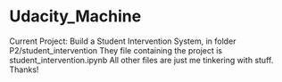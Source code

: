 # Udacity_Machine
Current Project: Build a Student Intervention System, in folder P2/student_intervention
They file containing the project is student_intervention.ipynb 
All other files are just me tinkering with stuff. Thanks!
